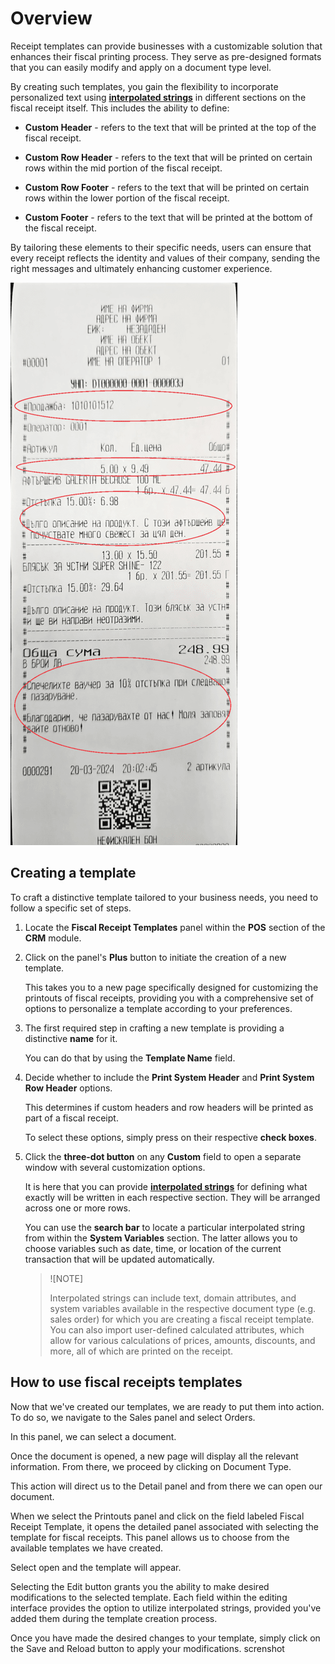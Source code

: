 # Overview

Receipt templates can provide businesses with a customizable solution that enhances their fiscal printing process. They serve as pre-designed formats that you can easily modify and apply on a document type level.

By creating such templates, you gain the flexibility to incorporate personalized text using **[interpolated strings](https://docs.erp.net/tech/advanced/string-interpolation/index.html)** in different sections on the fiscal receipt itself. This includes the ability to define:

* **Custom Header** - refers to the text that will be printed at the top of the fiscal receipt.
  
* **Custom Row Header** - refers to the text that will be printed on certain rows within the mid portion of the fiscal receipt.
  
* **Custom Row Footer** - refers to the text that will be printed on certain rows within the lower portion of the fiscal receipt.
  
* **Custom Footer** - refers to the text that will be printed at the bottom of the fiscal receipt.

By tailoring these elements to their specific needs, users can ensure that every receipt reflects the identity and values of their company, sending the right messages and ultimately enhancing customer experience.

![Pictures](pictures/mceclip5png.png)

## Creating a template

To craft a distinctive template tailored to your business needs, you need to follow a specific set of steps.

1. Locate the **Fiscal Receipt Templates** panel within the **POS** section of the **CRM** module.

2. Click on the panel's **Plus** button to initiate the creation of a new template.

   This takes you to a new page specifically designed for customizing the printouts of fiscal receipts, providing you     with a comprehensive set of options to personalize a template according to your preferences.

3. The first required step in crafting a new template is providing a distinctive **name** for it.
   
   You can do that by using the **Template Name** field.

4. Decide whether to include the **Print System Header** and **Print System Row Header** options.

   This determines if custom headers and row headers will be printed as part of a fiscal receipt.

   To select these options, simply press on their respective **check boxes**. 

5. Click the **three-dot button** on any **Custom** field to open a separate window with several customization options. 

   It is here that you can provide **[interpolated strings](https://docs.erp.net/tech/advanced/string-interpolation/index.html)** for defining what exactly will be written in each respective section. They will be
   arranged across one or more rows.
   
   You can use the **search bar** to locate a particular interpolated string from within the **System Variables**
   section. The latter allows you to choose variables such as date, time, or location of the current transaction that
   will be updated automatically.

   > ![NOTE]
   >
   > Interpolated strings can include text, domain attributes, and system variables available in the respective document type (e.g. sales order) for which you are creating a fiscal receipt template. You can also import user-defined calculated attributes, which allow for various calculations of prices, amounts, discounts, and more, all of which are printed on the receipt.
 
## How to use fiscal receipts templates

Now that we've created our templates, we are ready to put them into action. To do so, we navigate to the Sales panel and select Orders.
 
In this panel, we can select a document.
 
Once the document is opened, a new page will display all the relevant information. From there, we proceed by clicking on Document Type. 
 
This action will direct us to the Detail panel and from there we can open our document.

When we select the Printouts panel and click on the field labeled Fiscal Receipt Template, it opens the detailed panel associated with selecting the template for fiscal receipts. This panel allows us to choose from the available templates we have created.

Select open and the template will appear.

Selecting the Edit button grants you the ability to make desired modifications to the selected template. Each field within the editing interface provides the option to utilize interpolated strings, provided you've added them during the template creation process.

Once you have made the desired changes to your template, simply click on the Save and Reload button to apply your modifications.
screnshot

